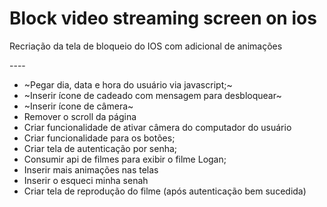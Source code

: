 # Block video streaming screen on ios
<p>Recriação da tela de bloqueio do IOS com adicional de animações</p>
----


- ~Pegar dia, data e hora do usuário via javascript;~
- ~Inserir ícone de cadeado com mensagem para desbloquear~
- ~Inserir ícone de câmera~
- Remover o scroll da página
- Criar funcionalidade de ativar câmera do computador do usuário
- Criar funcionalidade para os botões;
- Criar tela de autenticação por senha;
- Consumir api de filmes para exibir o filme Logan;
- Inserir mais animações nas telas
- Inserir o esqueci minha senah
- Criar tela de reprodução do filme (após autenticação bem sucedida)

  
  
